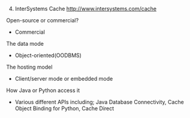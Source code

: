 4. InterSystems Cache 
http://www.intersystems.com/cache

Open-source or commercial? 
- Commercial 

The data mode
- Object-oriented(OODBMS)

The hosting model
- Client/server mode or embedded mode 

How Java or Python access it
- Various different APIs including; Java Database Connectivity, Cache Object Binding for Python, Cache Direct 
